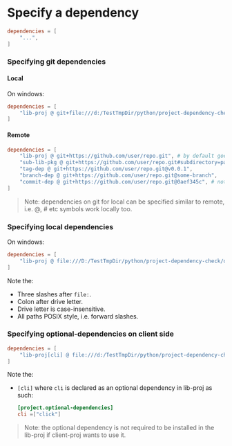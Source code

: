 # Specify a dependency

```toml
dependencies = [
    "...",
]
```


### Specifying git dependencies

#### Local

On windows:

```toml
dependencies = [
    "lib-proj @ git+file:///d:/TestTmpDir/python/project-dependency-check/optional-dep-check/lib-proj" # by default goes to main or master branch.
]
```

#### Remote

```toml
dependencies = [
    "lib-proj @ git+https://github.com/user/repo.git", # by default goes to main or master branch.
    "sub-lib-pkg @ git+https://github.com/user/repo.git#subdirectory=path/to/package", # by default goes to main or master branch.
    "tag-dep @ git+https://github.com/user/repo.git@v0.0.1",
    "branch-dep @ git+https://github.com/user/repo.git@some-branch",
    "commit-dep @ git+https://github.com/user/repo.git@0aef345c", # not really recommended, better to tag it.
]
```

> Note: dependencies on git for local can be specified similar to remote, i.e. @, # etc symbols work locally too.


### Specifying local dependencies

On windows:

```toml
dependencies = [
    "lib-proj @ file:///D:/TestTmpDir/python/project-dependency-check/optional-dep-check/lib-proj"
]
```

Note the:
- Three slashes after `file:`.
- Colon after drive letter.
- Drive letter is case-insensitive.
- All paths POSIX style, i.e. forward slashes.


### Specifying optional-dependencies on client side

```toml
dependencies = [
    "lib-proj[cli] @ file:///d:/TestTmpDir/python/project-dependency-check/optional-dep-check/lib-proj"
]
```

Note the:
- `[cli]` where `cli` is declared as an optional dependency in lib-proj as such:
    ```toml
    [project.optional-dependencies]
    cli =["click"]
    ```

> Note: the optional dependency is not required to be installed in the lib-proj if client-proj wants to use it.
